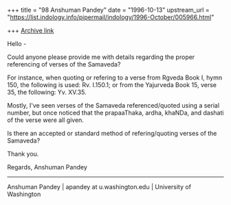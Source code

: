 +++
title = "98 Anshuman Pandey"
date = "1996-10-13"
upstream_url = "https://list.indology.info/pipermail/indology/1996-October/005966.html"

+++
[Archive link](https://list.indology.info/pipermail/indology/1996-October/005966.html)


Hello - 

Could anyone please provide me with details regarding the proper
referencing of verses of the Samaveda?

For instance, when quoting or refering to a verse from Rgveda Book I,
hymn 150, the following is used: Rv. I.150.1; or from the Yajurveda Book
15, verse 35, the following: Yv. XV.35.

Mostly, I've seen verses of the Samaveda referenced/quoted using a serial
number, but once noticed that the prapaaThaka, ardha, khaNDa, and dashati
of the verse were all given.

Is there an accepted or standard method of refering/quoting verses of the
Samaveda?

Thank you.

Regards,
Anshuman Pandey

---
Anshuman Pandey | apandey at u.washington.edu | University of Washington





